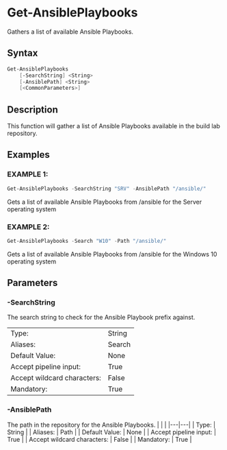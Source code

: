 # Get-AnsiblePlaybooks

Gathers a list of available Ansible Playbooks.

## Syntax

```PowerShell
Get-AnsiblePlaybooks
    [-SearchString] <String>
    [-AnsiblePath] <String>
    [<CommonParameters>]
```

## Description

This function will gather a list of Ansible Playbooks available in the build lab repository.

## Examples

### EXAMPLE 1:

```PowerShell
Get-AnsiblePlaybooks -SearchString "SRV" -AnsiblePath "/ansible/"
```

Gets a list of available Ansible Playbooks from /ansible for the Server operating system

### EXAMPLE 2:

```PowerShell
Get-AnsiblePlaybooks -Search "W10" -Path "/ansible/"
```

Gets a list of available Ansible Playbooks from /ansible for the Windows 10 operating system


## Parameters

### -SearchString

The search string to check for the Ansible Playbook prefix against.

|  | |
|---|---|
| Type:    | String |
| Aliases: | Search |
| Default Value: | None |
| Accept pipeline input: | True |
| Accept wildcard characters: | False |
| Mandatory: | True |

### -AnsiblePath

The path in the repository for the Ansible Playbooks.
|  | |
|---|---|
| Type:    | String |
| Aliases: | Path |
| Default Value: | None |
| Accept pipeline input: | True |
| Accept wildcard characters: | False |
| Mandatory: | True |

